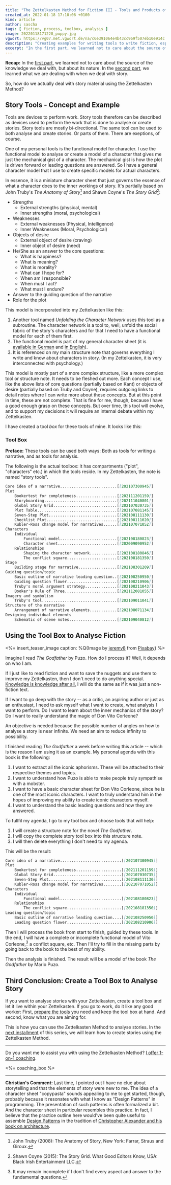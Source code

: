 ```yaml
---
title: "The Zettelkasten Method for Fiction III - Tools and Products of Analysing Story"
created_at: 2022-01-18 17:10:06 +0100
kind: article
author: sascha
tags: [ fiction, process, toolbox, analysis ]
image: 20220118171228_puppy.jpg
vgwort: https://vg07.met.vgwort.de/na/c6e391064e4b43cc969f507eb10e914c
description: "Creating examples for writing tools to write fiction, especially character sheets. These tools live in your Zettelkasten, too."
excerpt: "In the first part, we learned not to care about the source of the knowledge we deal with, but about its nature. In the second part, we learned what we are dealing with when we deal with story. So, how do we actually deal with story material using the Zettelkasten Method?"
---
```


<!-- Topic Creating Some examples of writing tools for fiction writing -->

**Recap:** In the [first part][part1], we learned not to care about the source of the knowledge we deal with, but about its nature. In the [second part](https://zettelkasten.de/posts/zettelkasten-fiction-writing-part-2-elements-of-story/), we learned what we are dealing with when we deal with story.

So, how do we actually deal with story material using the Zettelkasten Method?

[part1]: https://zettelkasten.de/posts/zettelkasten-fiction-writing-part-1-knowledge/

## Story Tools - Concept and Example

Tools are devices to perform work. Story tools therefore can be described as devices used to perform the work that is done to analyse or create stories. Story tools are mostly bi-directional. The same tool can be used to both analyse and create stories. Or parts of them. There are exeptions, of course.

One of my personal tools is the functional model for character. I use the functional model to analyse or create a model of a character that gives me just the mechanical gist of a character. The mechanical gist is how the plot is driven forward or leading questions are answered. So I have a general character model that I use to create specific models for actual characters.

In essence, it is a miniature character sheet that just governs the essence of what a character does to the inner workings of story. It's partially based on John Truby's *The Anatomy of Story*[^truby2008] and Shawn Coyne's *The Story Grid*[^coyne2015]:

[^truby2008]: John Truby (2008): The Anatomy of Story, New York: Farrar, Straus and Giroux.

[^coyne2015]: Shawn Coyne (2015): The Story Grid. What Good Editors Know, USA: Black Irish Entertainment LLC.

- Strengths
	- External strengths (physical, mental)
	- Inner strengths (moral, psychological)
- Weaknesses
	- External weaknesses (Physical, Intelligence)
	- Inner Weaknesses (Moral, Psychological)
- Objects of desire
	- External object of desire (craving)
	- Inner object of desire (need)
- He/She as an answer to the core questions:
	- What is happiness?
	- What is meaning?
	- What is morality?
	- What can I hope for?
	- When am I responsible?
	- When must I act?
	- What must I endure?
- Answer to the guiding question of the narrative
- Role for the plot

This model is incorporated into my Zettelkasten like this:

1. Another tool named *Unfolding the Character Network* uses this tool as a subroutine. The character network is a tool to, well, unfold the social fabric of the story's characters and for that I need to have a functional model for each of them first.
2. The functional model is part of my general character sheet (it is [available in German](https://github.com/Zettelkasten-Method/Zettelkasten-fuer-schriftsteller/blob/main/202009090952%20TL%20Charakterbogen.txt) and [in English](https://github.com/Zettelkasten-Method/Zettelkasten-for-fiction/blob/main/Character%20Sheet)).
3. It is referenced on my main structure note that governs everything I write and know about characters in story. (In my Zettelkasten, it is very interconnected with psychology.)

This model is mostly part of a more complex structure, like a more complex tool or structure note. It needs to be fleshed out more. Each concept I use, like the above lists of core questions (partially based on Kant) or objects of desire (partially based on Truby and Coyne), requires outgoing links to detail notes where I can write more about these concepts. But at this point in time, these are not complete. That is fine for me, though, because I have a good enough grasp on these concepts. But over time, this tool will evolve, and to support my decisions it will require an internal debate within my Zettelkasten.

I have created a tool *box* for these tools of mine. It looks like this:

### Tool Box

**Preface:** These tools can be used both ways: Both as tools for writing a narrative, and as tools for analysis.

The following is the actual toolbox: It has compartments ("plot", "characters" etc.) in which the tools reside. In my Zettelkasten, the note is named "story tools".

```markdown
Core idea of a narrative.........................[[202107300945]]
Plot
    Bookertest for completeness..................[[202111201159]]
    Storyboarding................................[[202111040801]]
    Global Story Grid............................[[202107030735]]
    Plot Table...................................[[202107081145]]
    Seven-Step Plot..............................[[202108111130]]
    Checklist Plot...............................[[202108111020]]
    Kubler-Ross change model for narratives......[[202107071052]]
Characters
    Individual
        Functional model.........................[[202108180823]]
        Character sheet..........................[[202009090952]]
    Relationships
        Shaping the character network............[[202108180846]]
        The conflict square......................[[202108181350]]
Stage
    Building stage for narrative.................[[202108301209]]
Guiding question/topic
    Basic outline of narrative leading question..[[202108250950]]
    Guiding question flower......................[[202108210906]]
    Truby's moral argument strategy..............[[202108211043]]
    Booker's Rule of Three.......................[[202112081055]]
Imagery and symbolism
    Truby's tool.................................[[202109011041]]
Structure of the narrative
    Arrangement of narrative elements............[[202108071134]]
Designing individual elements
    Schematic of scene notes.....................[[202109040812]]
```

## Using the Tool Box to Analyse Fiction

<%= insert_teaser_image caption: %Q{Image by <a href="https://pixabay.com/users/jeremy8-362830/?utm_source=link-attribution&amp;utm_medium=referral&amp;utm_campaign=image&amp;utm_content=406163">jeremy8</a> from <a href="https://pixabay.com/?utm_source=link-attribution&amp;utm_medium=referral&amp;utm_campaign=image&amp;utm_content=406163">Pixabay</a>} %>

Imagine I read *The Godfather* by Puzo. How do I process it? Well, it depends on who I am.

If I just like to read fiction and want to save the nuggets and use them to improve my Zettelkasten, then I don't need to do anything special. [Knowledge is knowledge after all.][part1] I will do the same as if it was just a non-fiction text.

If I want to go deep with the story -- as a critic, an aspiring author or just as an enthusiast, I need to ask myself what I want to create, what analysis I want to perform. Do I want to learn about the inner mechanics of the story? Do I want to really understand the magic of Don Vito Corleone?

An objective is needed because the possible number of angles on how to analyse a story is near infinite. We need an aim to reduce infinity to possibility.

I finished reading *The Godfather* a week before writing this article -- which is the reason I am using it as an example. My personal agenda with this book is the following:

1. I want to extract all the iconic aphorisms. These will be attached to their respective themes and topics.
2. I want to understand how Puzo is able to make people truly sympathise with a mobster.
3. I want to have a basic character sheet for Don Vito Corleone, since he is one of the most iconic characters. I want to truly understand him in the hopes of improving my ability to create iconic characters myself.
4. I want to understand the basic leading questions and how they are answered.

To fullfil my agenda, I go to my tool box and choose tools that will help:

1. I will create a structure note for the novel *The Godfather*.
2. I will copy the complete story tool box into this structure note.
3. I will then delete everything I don't need to my agenda.

This will be the result:

```markdown
Core idea of a narrative...........................[[202107300945]]
Plot
    Bookertest for completeness....................[[202111201159]]
    Global Story Grid..............................[[202107030735]]
    Seven-Step Plot................................[[202108111130]]
    Kubler-Ross change model for narratives........[[202107071052]]
Characters
    Individual
        Functional model...........................[[202108180823]]
    Relationships
        The conflict square........................[[202108181350]]
Leading question/topic
    Basic outline of narrative leading question....[[202108250950]]
    Leading question flower........................[[202108210906]]
```

Then I will process the book from start to finish, guided by these tools. In the end, I will have a complete or incomplete functional model of Vito Corleone,[^2021-12-20-vito] a conflict square, etc. Then I'll try to fill in the missing parts by going back to the book to the best of my ability.

[^2021-12-20-vito]: It may remain incomplete if I don't find every aspect and answer to the fundamental questions.

Then the analysis is finished. The result will be a model of the book *The Godfather* by Mario Puzo.

## Third Conclusion: Create a Tool Box to Analyse Story

If you want to analyse stories with your Zettelkasten, create a tool box and let it live within your Zettelkasten. If you go to work, do it like any good worker: First, [prepare the tools](https://en.wikipedia.org/wiki/Mise_en_place) you need and keep the tool box at hand. And second, know what you are aiming for.

This is how you can use the Zettelkasten Method to analyse stories. In the [next installment](https://zettelkasten.de/posts/zettelkasten-fiction-writing-part-4-create-story) of this series, we will learn how to create stories using the Zettelkasten Method.

----


Do you want me to assist you with using the Zettelkasten Method? [I offer 1-on-1 coaching](https://zettelkasten.de/coaching/).

<%= coaching_box %>


----

**Christian's Comment:** Last time, I pointed out I have no clue about storytelling and that the elements of story were new to me. The idea of a character sheet "copypasta" sounds appealing to me to get started, though, probably because it resonates with what I know as "Design Patterns" in programming. The presentation of such patterns is often formalized a bit. And the character sheet in particular resembles this practice. In fact, I believe that the practice outline here would've been quite useful to assemble [Design Patterns](https://en.wikipedia.org/wiki/Design_pattern) in the tradition of [Christopher Alexander and his book on architecture](https://en.wikipedia.org/wiki/A_Pattern_Language).
